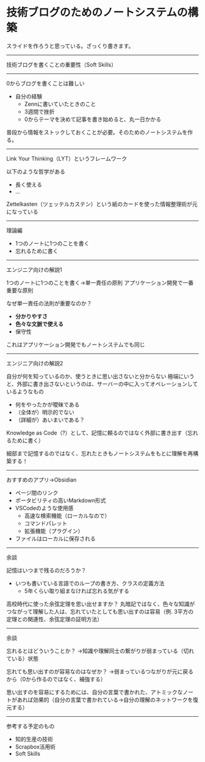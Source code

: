 # 技術ブログのためのノートシステムの構築

スライドを作ろうと思っている。ざっくり書きます。

---

技術ブログを書くことの重要性（Soft Skills）

---

0からブログを書くことは難しい

- 自分の経験
  - Zennに書いていたときのこと
  - 3週間で挫折
  - 0からテーマを決めて記事を書き始めると、丸一日かかる

普段から情報をストックしておくことが必要。そのためのノートシステムを作る。

---

Link Your Thinking（LYT）というフレームワーク

以下のような哲学がある

- 長く使える
- ...

Zettelkasten（ツェッテルカステン）という紙のカードを使った情報整理術が元になっている

---

理論編

- 1つのノートに1つのことを書く
- 忘れるために書く

---

エンジニア向けの解説1

1つのノートに1つのことを書く→単一責任の原則
アプリケーション開発で一番重要な原則

なぜ単一責任の法則が重要なのか？

- **分かりやすさ**
- **色々な文脈で使える**
- 保守性

これはアプリケーション開発でもノートシステムでも同じ

---

エンジニア向けの解説2

自分が何を知っているのか、使うときに思い出さないと分からない
極端にいうと、外部に書き出さないというのは、サーバーの中に入ってオペレーションしているようなもの

- 何をやったかが曖昧である
- （全体が）明示的でない
- （詳細が）あいまいである？

Knowledge as Code（?）として、記憶に頼るのではなく外部に書き出す（忘れるために書く）

細部まで記憶するのではなく、忘れたときもノートシステムをもとに理解を再構築する！

---

おすすめのアプリ→Obsidian

- ページ間のリンク
- ポータビリティの高いMarkdown形式
- VSCodeのような使用感
  - 高速な検索機能（ローカルなので）
  - コマンドパレット
  - 拡張機能（プラグイン）
- ファイルはローカルに保存される

---

余談

記憶はいつまで残るのだろうか？

- いつも書いている言語でのループの書き方、クラスの定義方法
  - 5年くらい取り組まなければ忘れる気がする

高校時代に使った余弦定理を思い出せますか？
丸暗記ではなく、色々な知識がつながって理解した人は、忘れていたとしても思い出すのは容易（例. 3平方の定理との関連性、余弦定理の証明方法）

---

余談

忘れるとはどういうことか？
→知識や理解同士の繋がりが弱まっている（切れている）状態

忘れても思い出すのが容易なのはなぜか？
→弱まっているつながりが元に戻るから（0から作るのではなく、補強する）

思い出すのを容易にするためには、自分の言葉で書かれた、アトミックなノートがあれば効果的（自分の言葉で書かれている→自分の理解のネットワークを復元する）

---

参考する予定のもの

- 知的生産の技術
- Scrapbox活用術
- Soft Skills

